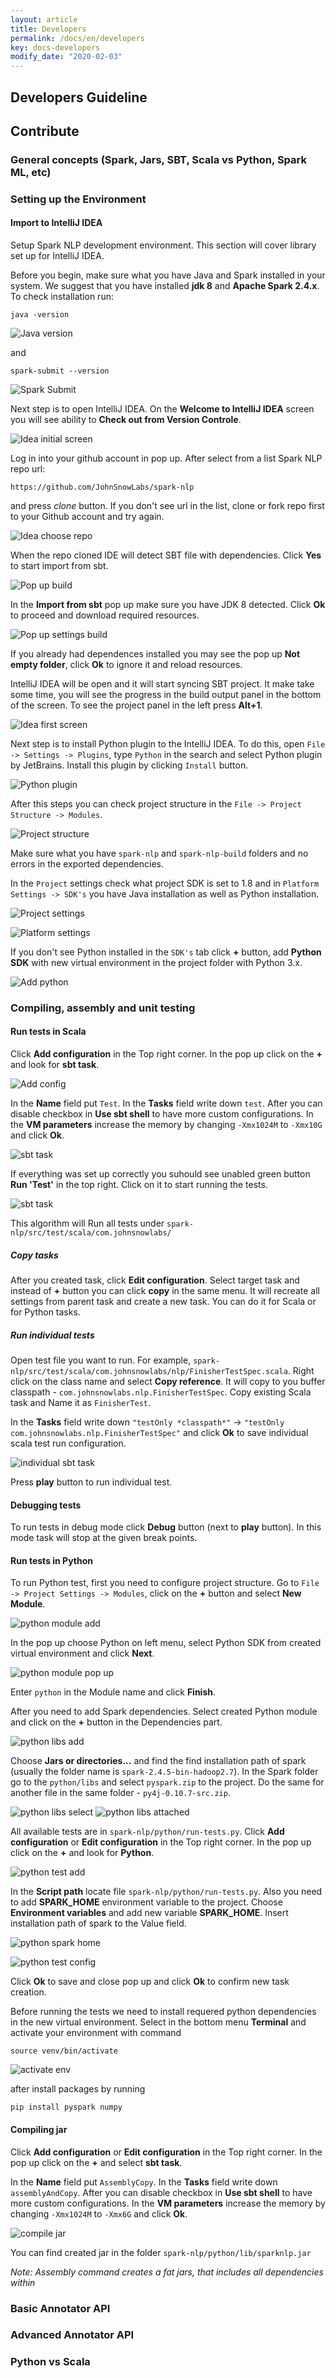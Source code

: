 ```yaml
---
layout: article
title: Developers
permalink: /docs/en/developers
key: docs-developers
modify_date: "2020-02-03"
---
```


## Developers Guideline

## Contribute

### General concepts (Spark, Jars, SBT, Scala vs Python, Spark ML, etc)

### Setting up the Environment

#### Import to IntelliJ IDEA

Setup Spark NLP development environment. This section will cover library set up for IntelliJ IDEA.

Before you begin, make sure what you have Java and Spark installed in your system. We suggest that you have installed **jdk 8** and **Apache Spark 2.4.x**. To check installation run:

```shel
java -version
```

![Java version](../assets/images/java_version.png)

and

```shell
spark-submit --version
```

![Spark Submit](../assets/images/spark_submit.png)

Next step is to open IntelliJ IDEA. On the **Welcome to IntelliJ IDEA** screen you will see ability to **Check out from Version Controle**.

![Idea initial screen](../assets/images/idea_init.png)

Log in into your github account in pop up. After select from a list Spark NLP repo url:

```shell
https://github.com/JohnSnowLabs/spark-nlp
```

and press *clone* button. If you don't see url in the list, clone or fork repo first to your Github account and try again.

![Idea choose repo](../assets/images/idea_choose_repo.png)

When the repo cloned IDE will detect SBT file with dependencies. Click **Yes** to start import from sbt.

![Pop up build](../assets/images/pop_up_build.png)

In the **Import from sbt** pop up make sure you have JDK 8 detected. Click **Ok** to proceed and download required resources. 

![Pop up settings build](../assets/images/settings_build.png)

If you already had dependences installed you may see the pop up **Not empty folder**, click **Ok** to ignore it and reload resources.

IntelliJ IDEA will be open and it will start syncing SBT project. It make take some time, you will see the progress in the build output panel in the bottom of the screen. To see the project panel in the left press **Alt+1**.

![Idea first screen](../assets/images/idea_first_screen.png)

Next step is to install Python plugin to the IntelliJ IDEA. To do this, open `File -> Settings -> Plugins`, type `Python` in the search and select Python plugin by JetBrains. Install this plugin by clicking `Install` button.

![Python plugin](../assets/images/python_plugin.png)

After this steps you can check project structure in the `File -> Project Structure -> Modules`. 

![Project structure](../assets/images/project_structure.png)

Make sure what you have `spark-nlp` and `spark-nlp-build` folders and no errors in the exported dependencies. 

In the `Project` settings check what project SDK is set to 1.8 and in `Platform Settings -> SDK's` you have Java installation as well as Python installation.

![Project settings](../assets/images/project_settings.png)

![Platform settings](../assets/images/platform_settings.png)

If you don't see Python installed in the `SDK's` tab click **+** button, add **Python SDK** with new virtual environment in the project folder with Python 3.x.

![Add python](../assets/images/add_python.png)

### Compiling, assembly and unit testing

#### Run tests in Scala

Click **Add configuration** in the Top right corner. In the pop up click on the **+** and look for **sbt task**. 

![Add config](../assets/images/add_config.png)

In the **Name** field put `Test`. In the **Tasks** field write down `test`. After you can disable checkbox in **Use sbt shell** to have more custom configurations.  In the **VM parameters** increase the memory by changing `-Xmx1024M` to `-Xmx10G` and click **Ok**.

![sbt task](../assets/images/sbt_task.png)

If everything was set up correctly you suhould see unabled green button **Run 'Test'** in the top right. Click on it to start running the tests.

![sbt task](../assets/images/sbt_task_run.png)

This algorithm will Run all tests under ``spark-nlp/src/test/scala/com.johnsnowlabs/``

##### Copy tasks

After you created task, click **Edit configuration**. Select target task and instead of **+** button you can click **copy** in the same menu. It will recreate all settings from parent task and create a new task. You can do it for Scala or for Python tasks.

##### Run individual tests

Open test file you want to run. For example, ``spark-nlp/src/test/scala/com.johnsnowlabs/nlp/FinisherTestSpec.scala``. Right click on the class name and select **Copy reference**. It will copy to you buffer classpath - ``com.johnsnowlabs.nlp.FinisherTestSpec``. Copy existing Scala task and Name it as ``FinisherTest``.

In the **Tasks** field write down `"testOnly *classpath*"` -> `"testOnly com.johnsnowlabs.nlp.FinisherTestSpec"` and click **Ok** to save individual scala test run configuration.

![individual sbt task](../assets/images/individual_test.png)

Press **play** button to run individual test.

#### Debugging tests

To run tests in debug mode click **Debug** button (next to **play** button). In this mode task will stop at the given break points.

#### Run tests in Python

To run Python test, first you need to configure project structure. Go to `File -> Project Settings -> Modules`, click on the **+** button and select **New Module**. 

![python module add](../assets/images/python_module_add.png)

In the pop up choose Python on left menu, select Python SDK from created virtual environment and click **Next**. 

![python module pop up](../assets/images/python_module_pop_up.png)

Enter `python` in the Module name and click **Finish**.

After you need to add Spark dependencies. Select created Python module and click on the **+** button in the Dependencies part. 

![python libs add](../assets/images/python_libs_add.png)

Choose **Jars or directories...** and find the find installation path of spark (usually the folder name is ``spark-2.4.5-bin-hadoop2.7``). In the Spark folder go to the ``python/libs`` and select ``pyspark.zip`` to the project. Do the same for another file in the same folder - ``py4j-0.10.7-src.zip``.

![python libs select](../assets/images/python_libs_select.png)
![python libs attached](../assets/images/python_libs_attached.png)

All available tests are in ``spark-nlp/python/run-tests.py``. Click **Add configuration** or **Edit configuration** in the Top right corner. In the pop up click on the **+** and look for **Python**.

![python test add](../assets/images/python_test_add.png)
 
In the **Script path** locate file ``spark-nlp/python/run-tests.py``. Also you need to add **SPARK_HOME** environment variable to the project. Choose **Environment variables** and add new variable **SPARK_HOME**. Insert installation path of spark to the Value field. 

![python spark home](../assets/images/python_spark_home.png)

![python test config](../assets/images/python_test_config.png)

Click **Ok** to save and close pop up and click **Ok** to confirm new task creation.

Before running the tests we need to install requered python dependencies in the new virtual environment. Select in the bottom menu **Terminal** and activate your environment with command

```
source venv/bin/activate
```

![activate env](../assets/images/activate_env.png)

after install packages by running

```
pip install pyspark numpy
```

#### Compiling jar

Click **Add configuration** or **Edit configuration** in the Top right corner. In the pop up click on the **+** and select **sbt task**. 

In the **Name** field put `AssemblyCopy`. In the **Tasks** field write down `assemblyAndCopy`. After you can disable checkbox in **Use sbt shell** to have more custom configurations.  In the **VM parameters** increase the memory by changing `-Xmx1024M` to `-Xmx6G` and click **Ok**.

![compile jar](../assets/images/compile_jar.png)

You can find created jar in the folder ``spark-nlp/python/lib/sparknlp.jar``

*Note: Assembly command creates a fat jars, that includes all dependencies within* 

### Basic Annotator API

### Advanced Annotator API

### Python vs Scala